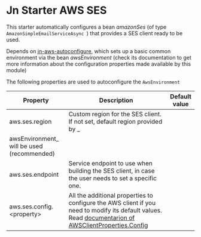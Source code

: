 # Jn Starter AWS SES

This starter automatically configures a bean _amazonSes_ (of type `AmazonSimpleEmailServiceAsync `)
that provides a SES client ready to be used.

Depends on [jn-aws-autoconfigure](../jn-aws-autoconfigure/README.md), which sets up a basic common environment via the
bean _awsEnvironment_
(check its documentation to get more information about the configuration properties made available by this module)

The following properties are used to autoconfigure the `AwsEnvironment`

| Property               | Description                                                                | Default value  |
| ---------------------- | -------------------------------------------------------------------------- | -------------- |
| aws.ses.region | Custom region for the SES client. If not set, default region provided by _
awsEnvironment_ will be used (recommended) | |
| aws.ses.endpoint  | Service endpoint to use when building the SES client, in case the user needs to set a specific one.  | |
| aws.ses.config.&lt;property&gt;  |  All the additional properties to configure the AWS client if you need to modify its default values. Read [documentarion of AWSClientProperties.Config](../jn-aws-autoconfigure/README.md#awsclientproperties-doc)  | |
